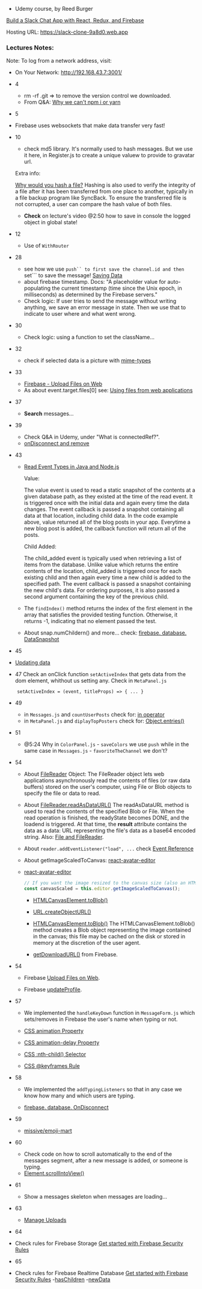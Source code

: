 - Udemy course, by Reed Burger

[Build a Slack Chat App with React, Redux, and Firebase](https://www.udemy.com/course/build-a-slack-chat-app-with-react-redux-and-firebase/)

Hosting URL: https://slack-clone-9a8d0.web.app

### Lectures Notes:

Note: To log from a network address, visit: 
- On Your Network:  http://192.168.43.7:3001/

- 4
    - rm -rf .git => to remove the version control we downloaded.
    - From Q&A: [Why we can't npm i or yarn](https://www.udemy.com/course/build-a-slack-chat-app-with-react-redux-and-firebase/learn/lecture/11852874#questions/12214548)

- 5
 - Firebase uses websockets that make data transfer very fast!

- 10
    - check md5 library. It's normally used to hash messages. But we use it here, in Register.js to create a unique valuew to provide to gravatar url.

    Extra info:

    [Why would you hash a file?](https://www.2brightsparks.com/resources/articles/introduction-to-hashing-and-its-uses.html)
    Hashing is also used to verify the integrity of a file after it has been transferred from one place to another, typically in a file backup program like SyncBack. To ensure the transferred file is not corrupted, a user can compare the hash value of both files.

    - **Check** on lecture's video @2:50 how to save in console the logged object in global state!

- 12
    - Use of ```WithRouter```

- 28 
    - see how we use ```push`` to first save the channel.id and then ```set``` to save the message! [Saving Data](https://firebase.google.com/docs/database/admin/save-data)
    - about firebase timestamp. Docs: "A placeholder value for auto-populating the current timestamp (time since the Unix epoch, in milliseconds) as determined by the Firebase servers."
    - Check logic: If user tries to send the message without writing anything, we save an error message in state. Then we use that to indicate to user where and what went wrong.

- 30
    - Check logic: using a function to set the className...

- 32
    - check if selected data is a picture with [mime-types](https://www.npmjs.com/package/mime-types)

- 33
    - [Firebase - Upload Files on Web](https://firebase.google.com/docs/storage/web/upload-files)
    - As about event.target.files[0] see: [Using files from web applications](https://developer.mozilla.org/en-US/docs/Web/API/File/Using_files_from_web_applications)

- 37
    - **Search** messages...

- 39
    - Check Q&A in Udemy, under "What is connectedRef?".
    - [onDisconnect and remove](https://firebase.google.com/docs/reference/js/firebase.database.OnDisconnect#remove)

- 43
  - [Read Event Types in Java and Node.js](https://firebase.google.com/docs/database/admin/retrieve-data)

    Value:

    The value event is used to read a static snapshot of the contents at a given database path, as they existed at the time of the read event. It is triggered once with the initial data and again every time the data changes. The event callback is passed a snapshot containing all data at that location, including child data. In the code example above, value returned all of the blog posts in your app. Everytime a new blog post is added, the callback function will return all of the posts.

    Child Added:

    The child_added event is typically used when retrieving a list of items from the database. Unlike value which returns the entire contents of the location, child_added is triggered once for each existing child and then again every time a new child is added to the specified path. The event callback is passed a snapshot containing the new child's data. For ordering purposes, it is also passed a second argument containing the key of the previous child.

  - The ```findIndex()``` method returns the index of the first element in the array that satisfies the provided testing function. Otherwise, it returns -1, indicating that no element passed the test.

  - About snap.numChildern() and more... check: [firebase. database. DataSnapshot](https://firebase.google.com/docs/reference/js/firebase.database.DataSnapshot#numchildren)

- 45
 - [Updating data](https://firebase.google.com/docs/database/web/read-and-write)

- 47 Check an onClick function ```setActiveIndex``` that gets data from the dom element, whithout us setting any. 
Check in ```MetaPanel.js```
```
    setActiveIndex = (event, titleProps) => { ... }

```
- 49
    - in ```Messages.js``` and ```countUserPosts``` check for: [in operator ](https://developer.mozilla.org/en-US/docs/Web/JavaScript/Reference/Operators/in)
    - in ```MetaPanel.js``` and ```diplayTopPosters``` check for: [Object.entries()](https://developer.mozilla.org/en-US/docs/Web/JavaScript/Reference/Global_Objects/Object/entries)

- 51
    - @5:24 Why in ```ColorPanel.js``` - ```saveColors``` we use ```push``` while in the same case in ```Messages.js``` - ```favoriteTheChannel``` we don't?

- 54
  - About [FileReader](https://developer.mozilla.org/en-US/docs/Web/API/FileReader) Object:
  The FileReader object lets web applications asynchronously read the contents of files (or raw data buffers) stored on the user's computer, using File or Blob objects to specify the file or data to read.

  - About [FileReader.readAsDataURL()](https://developer.mozilla.org/en-US/docs/Web/API/FileReader/readAsDataURL)
  The readAsDataURL method is used to read the contents of the specified Blob or File. When the read operation is finished, the readyState becomes DONE, and the loadend is triggered. At that time, the **result** attribute contains the data as a data: URL representing the file's data as a base64 encoded string.
  Also: [File and FileReader](https://javascript.info/file).

   - About ```reader.addEventListener("load", ...``` check [Event Reference](https://developer.mozilla.org/en-US/docs/Web/Events)   

  - About getImageScaledToCanvas: [react-avatar-editor](https://www.npmjs.com/package/react-avatar-editor)

  - [react-avatar-editor](https://www.npmjs.com/package/react-avatar-editor)

    ```js
    // If you want the image resized to the canvas size (also an HTMLCanvasElement)
    const canvasScaled = this.editor.getImageScaledToCanvas();
    ```

    - [HTMLCanvasElement.toBlob()](https://developer.mozilla.org/en-US/docs/Web/API/HTMLCanvasElement/toBlob)

    - [URL.createObjectURL()](https://developer.mozilla.org/en-US/docs/Web/API/URL/createObjectURL)

    - [HTMLCanvasElement.toBlob()](https://developer.mozilla.org/en-US/docs/Web/API/HTMLCanvasElement/toBlob) The HTMLCanvasElement.toBlob() method creates a Blob object representing the image contained in the canvas; this file may be cached on the disk or stored in memory at the discretion of the user agent.

    - [getDownloadURL()](https://firebase.google.com/docs/storage/web/download-files) from Firebase.

- 54
    - Firebase [Upload Files on Web](https://firebase.google.com/docs/storage/web/upload-files).
    
    - Firebase [updateProfile](https://firebase.google.com/docs/auth/web/manage-users#update_a_users_profile).

- 57 
    - We implemented the ```handleKeyDown``` function in ```MessageForm.js``` which sets/removes in Firebase the user's name when typing or not.

    - [CSS animation Property](https://www.w3schools.com/cssref/css3_pr_animation.asp)

    - [CSS animation-delay Property](https://www.w3schools.com/cssref/css3_pr_animation-delay.asp)

    - [CSS :nth-child() Selector](https://www.w3schools.com/cssref/sel_nth-child.asp)

    - [CSS @keyframes Rule](https://www.w3schools.com/cssref/css3_pr_animation-keyframes.asp)

- 58 
    - We implemented the ```addTypingListeners``` so that in any case we know how many and which users are typing.

    - [firebase. database. OnDisconnect](https://firebase.google.com/docs/reference/js/firebase.database.OnDisconnect)

- 59 
    - [missive/emoji-mart](https://github.com/missive/emoji-mart)

- 60 
    - Check code on how to scroll automatically to the end of the messages segment, after a new message is added, or someone is typing. 
    - [Element.scrollIntoView()](https://developer.mozilla.org/en-US/docs/Web/API/Element/scrollIntoView)

- 61 
    - Show a messages skeleton when messages are loading...

- 63 
    - [Manage Uploads](https://firebase.google.com/docs/storage/web/upload-files)

- 64
 - Check rules for Firebase Storage [Get started with Firebase Security Rules](https://firebase.google.com/docs/storage/security/get-started)

- 65
 - Check rules for Firebase Realtime Database [Get started with Firebase Security Rules](https://firebase.google.com/docs/storage/security/get-started)
 -[hasChildren](https://firebase.google.com/docs/reference/js/firebase.database.DataSnapshot#haschildren)
 -[newData](https://firebase.google.com/docs/reference/security/database#newdata)